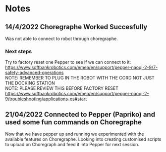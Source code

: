 # Notes
  
## 14/4/2022 Choregraphe Worked Succesfully
Was not able to connect to robot through choregraphe. 
### Next steps 
Try to factory reset one Pepper to see if we can connect to it:   https://www.softbankrobotics.com/emea/en/support/pepper-naoqi-2-9/7-safety-advanced-operations  
NOTE: REMEMBER TO PLUG IN THE ROBOT WITH THE CORD NOT JUST THE DOCKING STATION  
NOTE: PLEASE REVIEW THIS BEFORE FACTORY RESET https://www.softbankrobotics.com/emea/en/support/pepper-naoqi-2-9/troubleshooting/applications-os#start  

## 21/04/2022 Connected to Pepper (Papriko) and used some fun commands on Choregraphe
Now that we have pepper up and running we experimented with the available features on Choregraphe.
Looking into creating customised scripts to upload on Choregraph and feed it into Pepper for next session.
